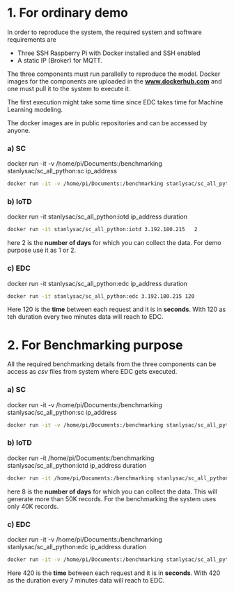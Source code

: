 # 1. For ordinary demo
In order to reproduce the system, the required system and software requirements are
* Three SSH Raspberry Pi with Docker installed and SSH enabled
* A static IP (Broker) for MQTT. 

The three components must run parallelly to reproduce the model. Docker images for the components are uploaded in the **www.dockerhub.com** and one must pull it to the system to execute it.

The first execution might take some time since EDC takes time for Machine Learning modeling.

The docker images are in public repositories and can be accessed by anyone.

### a) SC
docker run -it -v /home/pi/Documents:/benchmarking stanlysac/sc_all_python:sc ip_address
```bash
docker run -it -v /home/pi/Documents:/benchmarking stanlysac/sc_all_python:sc 3.192.180.215
```

### b) IoTD

docker run -it stanlysac/sc_all_python:iotd ip_address duration
```bash
docker run -it stanlysac/sc_all_python:iotd 3.192.180.215   2
```
here 2 is the **number of days** for which you can collect the data. For demo purpose use it as 1 or 2.

### c) EDC

docker run -it stanlysac/sc_all_python:edc ip_address duration
```bash
docker run -it stanlysac/sc_all_python:edc 3.192.180.215 120
```
Here 120 is the **time** between each request and it is in **seconds**. With 120 as teh duration every two minutes data will reach to EDC.

# 2. For Benchmarking purpose
All the required benchmarking details from the three components can be access as *csv* files from system where EDC gets executed. 
### a) SC
docker run -it -v /home/pi/Documents:/benchmarking stanlysac/sc_all_python:sc ip_address
```bash
docker run -it -v /home/pi/Documents:/benchmarking stanlysac/sc_all_python:sc 3.192.180.215
```

### b) IoTD

docker run -it /home/pi/Documents:/benchmarking stanlysac/sc_all_python:iotd ip_address duration
```bash
docker run -it /home/pi/Documents:/benchmarking stanlysac/sc_all_python:iotd 3.192.180.215   8
```
here 8 is the **number of days** for which you can collect the data. This will generate more than 50K records.
For the benchmarking the system uses only 40K records.

### c) EDC

docker run -it -v /home/pi/Documents:/benchmarking stanlysac/sc_all_python:edc ip_address duration
```bash
docker run -it -v /home/pi/Documents:/benchmarking stanlysac/sc_all_python:edc 3.192.180.215   420
```
Here 420 is the **time** between each request and it is in **seconds**. With 420 as the duration every 7 minutes data will reach to EDC.
